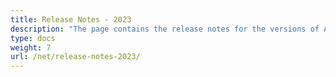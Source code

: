 ```yaml
---
title: Release Notes - 2023
description: "The page contains the release notes for the versions of Aspose.Tasks for .NET released in 2023."
type: docs
weight: 7
url: /net/release-notes-2023/
---
```

